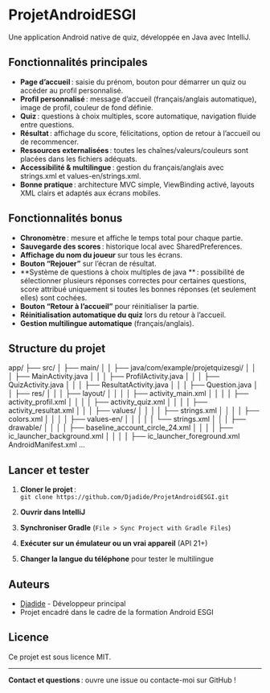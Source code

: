 # ProjetAndroidESGI
Une application Android native de quiz, développée en Java avec IntelliJ.

## Fonctionnalités principales

- **Page d’accueil** : saisie du prénom, bouton pour démarrer un quiz ou accéder au profil personnalisé.
- **Profil personnalisé** : message d’accueil (français/anglais automatique), image de profil, couleur de fond définie.
- **Quiz** : questions à choix multiples, score automatique, navigation fluide entre questions.
- **Résultat** : affichage du score, félicitations, option de retour à l’accueil ou de recommencer.
- **Ressources externalisées** : toutes les chaînes/valeurs/couleurs sont placées dans les fichiers adéquats.
- **Accessibilité & multilingue** : gestion du français/anglais avec strings.xml et values-en/strings.xml.
- **Bonne pratique** : architecture MVC simple, ViewBinding activé, layouts XML clairs et adaptés aux écrans mobiles.

## Fonctionnalités bonus

- **Chronomètre** : mesure et affiche le temps total pour chaque partie.
- **Sauvegarde des scores** : historique local avec SharedPreferences.
- **Affichage du nom du joueur** sur tous les écrans.
- **Bouton “Rejouer”** sur l’écran de résultat.
- **Système de questions à choix multiples de java ** : possibilité de sélectionner plusieurs réponses correctes pour certaines questions, score attribué uniquement si toutes les bonnes réponses (et seulement elles) sont cochées.
- **Bouton “Retour à l’accueil”** pour réinitialiser la partie.
- **Réinitialisation automatique du quiz** lors du retour à l’accueil.
- **Gestion multilingue automatique** (français/anglais).

## Structure du projet

app/
├── src/
│ ├── main/
│ │ ├── java/com/example/projetquizesgi/
│ │ │ ├── MainActivity.java
│ │ │ ├── ProfilActivity.java
│ │ │ ├── QuizActivity.java
│ │ │ ├── ResultatActivity.java
│ │ │ ├── Question.java
│ │ ├── res/
│ │ │ ├── layout/
│ │ │ │ ├── activity_main.xml
│ │ │ │ ├── activity_profil.xml
│ │ │ │ ├── activity_quiz.xml
│ │ │ │ ├── activity_resultat.xml
│ │ │ ├── values/
│ │ │ │ ├── strings.xml
│ │ │ │ ├── colors.xml
│ │ │ │ ├── values-en/
│ │ │ │ │ └── strings.xml
│ │ │ ├── drawable/
│ │ │ │ ├── baseline_account_circle_24.xml
│ │ │ │ ├── ic_launcher_background.xml
│ │ │ │ ├── ic_launcher_foreground.xml
      AndroidManifest.xml
...


## Lancer et tester

1. **Cloner le projet** :  
   `git clone https://github.com/Djadide/ProjetAndroidESGI.git`

2. **Ouvrir dans IntelliJ**

3. **Synchroniser Gradle** (`File > Sync Project with Gradle Files`)

4. **Exécuter sur un émulateur ou un vrai appareil** (API 21+)

5. **Changer la langue du téléphone** pour tester le multilingue

## Auteurs

- [Djadide](https://github.com/Djadide) - Développeur principal
- Projet encadré dans le cadre de la formation Android ESGI

## Licence

Ce projet est sous licence MIT.

---

**Contact et questions** : ouvre une issue ou contacte-moi sur GitHub !

